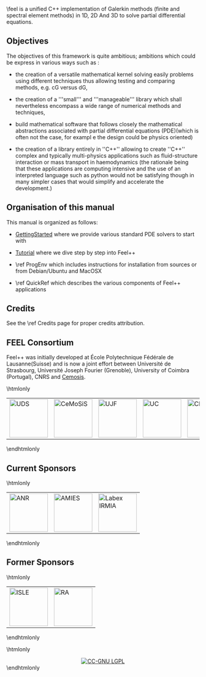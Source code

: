 \feel is a unified C++ implementation of Galerkin methods (finite and
spectral element methods) in 1D, 2D And 3D to solve partial
differential equations.

## Objectives 

The objectives of this framework is quite ambitious; ambitions which
could be express in various ways such as :

 - the creation of a versatile mathematical kernel solving easily
 problems using different techniques thus allowing testing and
 comparing methods, e.g. cG versus dG,

 - the creation of a '''small''' and '''manageable''' library which
 shall nevertheless encompass a wide range of numerical methods and
 techniques,

 - build mathematical software that follows closely the mathematical
 abstractions associated with partial differential equations
 (PDE)(which is often not the case, for exampl e the design
 could be physics oriented)

 - the creation of a library entirely in ''C++'' allowing to create
 ''C++'' complex and typically multi-physics applications such as
 fluid-structure interaction or mass transport in
 haemodynamics (the rationale being that these applications
 are computing intensive and the use of an interpreted language such
 as python would not be satisfying though in many simpler cases that
 would simplify and accelerate the development.)

## Organisation of this manual 

This manual is organized as follows:

  - [GettingStarted](GettingStarted/GettingStarted.md) where we provide various standard PDE solvers to start
  with

  - [Tutorial](Tutorial.md) where we dive step by step into Feel++

  - \ref ProgEnv which includes instructions for installation from sources or
  from Debian/Ubuntu and MacOSX

  - \ref QuickRef which describes the various components of Feel++ applications



##  Credits

See the \ref Credits page for proper credits attribution.


## FEEL Consortium 

Feel++ was initially developed at École Polytechnique Fédérale de
Lausanne(Suisse) and is now a joint effort between Université de
Strasbourg, Université Joseph Fourier (Grenoble), University of
Coimbra (Portugal), CNRS and [Cemosis](http://www.cemosis.fr).

\htmlonly
<center>
<table border=0px">
<tr>
  <td><a href="http://www.unistra.fr/"><img alt="UDS" src="logo_uds.png" width="100"/></a></td>
  <td><a href="http://www.cemosis.fr/"><img alt="CeMoSiS" src="logo_cemosis.png" width="100"/></a></td>
  <td><a href="http://www.ujf-grenoble.fr/"><img alt="UJF" src="logo_ujf.jpg" width="100"/></a></td>
  <td><a href="http://www.uc.pt/"><img alt="UC" src="logo_uc.png" width="100"/></a></td>
  <td><a href="http://www.cnrs.fr/"><img alt="CNRS" src="logo_cnrs.png" width="100"/></a></td>
  <td><a href="http://www.imati.cnr.it/"><img alt="IMATI" src="logo_imati.jpg" width="100"/></a></td>
</tr>
</table>
</center>
\endhtmlonly


## Current Sponsors

\htmlonly
<center>
<table border=0px">
<tr>
  <td><a href="http://www.agence-nationale-recherche.fr/"><img alt="ANR" src="logo_anr.png" width="100"/></a></td>
  <td><a href="http://agence-maths-entreprises.fr/"><img alt="AMIES" src="logo_amies.png" width="100"/></a></td>
  <td><a href="http://labex-irmia.u-strasbg.fr/"><img alt="Labex IRMIA" src="logoIRMIA.png" width="100"/></a></td>
</tr>
</table>
</center>
\endhtmlonly

## Former Sponsors

\htmlonly
<center>
<table border=0px">
<tr>
  <td><a href="http://cluster-isle.grenoble-inp.fr/ "><img alt="ISLE" src="logo_isle.jpeg" width="100"/></a></td>
  <td><a href="http://www.rhonealpes.fr/ "><img alt="RA" src="logo_ra.png" width="100"/></a></td>
</tr>
</table>
</center>
\endhtmlonly


\htmlonly
<center>
<a href="http://creativecommons.org/licenses/LGPL/2.1/"><img alt="CC-GNU LGPL" border="0" src="http://creativecommons.org/images/public/cc-LGPL-a.png" /></a>
</center>
\endhtmlonly


